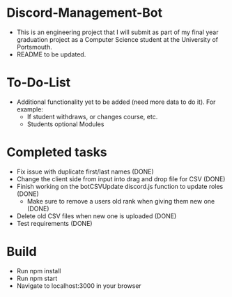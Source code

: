 # Discord-Management-Bot

- This is an engineering project that I will submit as part of my final year graduation project as a Computer Science student at the University of Portsmouth.
- README to be updated.

# To-Do-List

- Additional functionality yet to be added (need more data to do it). For example:
  - If student withdraws, or changes course, etc.
  - Students optional Modules

# Completed tasks

- Fix issue with duplicate first/last names (DONE)
- Change the client side from input into drag and drop file for CSV (DONE)
- Finish working on the botCSVUpdate discord.js function to update roles (DONE)
  - Make sure to remove a users old rank when giving them new one (DONE)
- Delete old CSV files when new one is uploaded (DONE)
- Test requirements (DONE)

# Build
- Run npm install
- Run npm start
- Navigate to localhost:3000 in your browser
